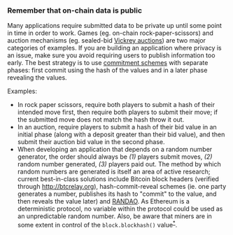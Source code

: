 ### Remember that on-chain data is public

Many applications require submitted data to be private up until some point in time in order to
work. Games (eg. on-chain rock-paper-scissors) and auction mechanisms (eg. sealed-bid
[Vickrey auctions](https://en.wikipedia.org/wiki/Vickrey_auction)) are two major categories of
examples. If you are building an application where privacy is an issue, make sure you avoid
requiring users to publish information too early. The best strategy is to use
[commitment schemes](https://en.wikipedia.org/wiki/Commitment_scheme) with separate phases: first
commit using the hash of the values and in a later phase revealing the values.

Examples:

- In rock paper scissors, require both players to submit a hash of their intended move first, then
  require both players to submit their move; if the submitted move does not match the hash throw it
  out.
- In an auction, require players to submit a hash of their bid value in an initial phase (along
  with a deposit greater than their bid value), and then submit their auction bid value in the
  second phase.
- When developing an application that depends on a random number generator, the order should always
  be *(1)* players submit moves, *(2)* random number generated, *(3)* players paid out. The method
  by which random numbers are generated is itself an area of active research; current best-in-class
  solutions include Bitcoin block headers (verified through http://btcrelay.org),
  hash-commit-reveal schemes (ie. one party generates a number, publishes its hash to "commit" to
  the value, and then reveals the value later) and [RANDAO](http://github.com/randao/randao). As
  Ethereum is a deterministic protocol, no variable within the protocol could be used as an
  unpredictable random number. Also, be aware that miners are in some extent in control of the
  `block.blockhash()`
  value<sup><a href='https://ethereum.stackexchange.com/questions/419/when-can-blockhash-be-safely-used-for-a-random-number-when-would-it-be-unsafe'>\*</a></sup>.
